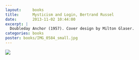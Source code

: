 ```yaml
---
layout:     books
title:      Mysticism and Login, Bertrand Russel
date:       2013-11-02 10:44:00
excerpt: |
  Doubleday Anchor (1957). Cover design by Milton Glaser.
categories: books
poster: books/IMG_0584_small.jpg
---
```


<div class="grid_12">
  <img src="{% asset_path books/IMG_0584.jpg %}" />
</div>

